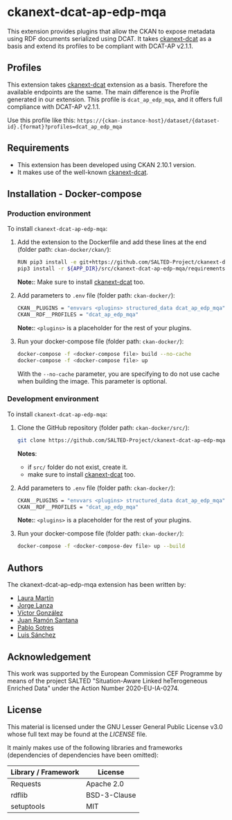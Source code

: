 # ckanext-dcat-ap-edp-mqa
This extension provides plugins that allow the CKAN to expose metadata using RDF documents serialized using DCAT. It takes [ckanext-dcat](https://github.com/ckan/ckanext-dcat/tree/master) as a basis and extend its profiles to be compliant with DCAT-AP v2.1.1. 

## Profiles
This extension takes [ckanext-dcat](https://github.com/ckan/ckanext-dcat/tree/master) extension as a basis. Therefore the available endpoints are the same. The main difference is the Profile generated in our extension. This profile is `dcat_ap_edp_mqa`, and it offers full compliance with DCAT-AP v2.1.1. 

Use this profile like this:
`https://{ckan-instance-host}/dataset/{dataset-id}.{format}?profiles=dcat_ap_edp_mqa`


## Requirements
- This extension has been developed using CKAN 2.10.1 version.
- It makes use of the well-known [ckanext-dcat](https://github.com/ckan/ckanext-dcat/tree/master).


## Installation - Docker-compose
### Production environment
To install `ckanext-dcat-ap-edp-mqa`:
1. Add the extension to the Dockerfile and add these lines at the end (folder path: `ckan-docker/ckan/`):
    ```bash
    RUN pip3 install -e git+https://github.com/SALTED-Project/ckanext-dcat-ap-edp-mqa.git@main#egg=ckanext-dcat-ap-edp-mqa && \
    pip3 install -r ${APP_DIR}/src/ckanext-dcat-ap-edp-mqa/requirements.txt
    ```
    **Note:**: Make sure to install [ckanext-dcat](https://github.com/ckan/ckanext-dcat/tree/master) too.

2. Add parameters to `.env` file (folder path: `ckan-docker/`):
    ```bash
    CKAN__PLUGINS = "envvars <plugins> structured_data dcat_ap_edp_mqa"
    CKAN__RDF__PROFILES = "dcat_ap_edp_mqa"
    ```
    **Note:**: `<plugins>` is a placeholder for the rest of your plugins.

3. Run your docker-compose file (folder path: `ckan-docker/`):
    ```bash
    docker-compose -f <docker-compose file> build --no-cache 
    docker-compose -f <docker-compose file> up
    ```
    With the `--no-cache` parameter, you are specifying to do not use cache when building the image. This parameter is optional.

### Development environment
To install `ckanext-dcat-ap-edp-mqa`:
1. Clone the GitHub repository (folder path: `ckan-docker/src/`):
    ```bash
    git clone https://github.com/SALTED-Project/ckanext-dcat-ap-edp-mqa.git
    ```
    **Notes**: 
    - if `src/` folder do not exist, create it.
    - make sure to install [ckanext-dcat](https://github.com/ckan/ckanext-dcat/tree/master) too.

2. Add parameters to `.env` file (folder path: `ckan-docker/`):
    ```bash
    CKAN__PLUGINS = "envvars <plugins> structured_data dcat_ap_edp_mqa"
    CKAN__RDF__PROFILES = "dcat_ap_edp_mqa"
    ```
    **Note:**: `<plugins>` is a placeholder for the rest of your plugins.

3. Run your docker-compose file (folder path: `ckan-docker/`):
    ```bash
    docker-compose -f <docker-compose-dev file> up --build
    ```


## Authors
The ckanext-dcat-ap-edp-mqa extension has been written by:
- [Laura Martín](https://github.com/lauramartingonzalezzz)
- [Jorge Lanza](https://github.com/jlanza)
- [Víctor González](https://github.com/vgonzalez7)
- [Juan Ramón Santana](https://github.com/juanrasantana)
- [Pablo Sotres](https://github.com/psotres)
- [Luis Sánchez](https://github.com/sanchezgl)


## Acknowledgement
This work was supported by the European Commission CEF Programme by means of the project SALTED "Situation-Aware Linked heTerogeneous Enriched Data" under the Action Number 2020-EU-IA-0274.


## License
This material is licensed under the GNU Lesser General Public License v3.0 whose full text may be found at the *LICENSE* file.

It mainly makes use of the following libraries and frameworks (dependencies of dependencies have been omitted):

| Library / Framework |   License    |
|---------------------|--------------|
| Requests                 | Apache 2.0          |
| rdflib                 | BSD-3-Clause          |
| setuptools          |  MIT          |
